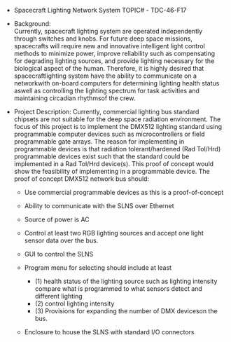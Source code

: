 * Spacecraft Lighting Network System TOPIC# - TDC-46-F17 
* Background:  
   Currently, spacecraft lighting system are operated independently through switches and knobs. 
   For future deep space missions, spacecrafts will require new and innovative intelligent 
   light control methods to minimize power, improve reliability such as compensating for degrading 
   lighting sources, and provide lighting necessary for the biological aspect of the human. 
   Therefore, it is highly desired that spacecraftlighting system have the ability to communicate on 
   a networkwith on-board computers for determining lighting health status aswell as controlling the 
   lighting spectrum for task activities and maintaining circadian rhythmsof the crew.
   
   
* Project Description:
   Currently, commercial lighting bus standard chipsets are not suitable for the deep space radiation 
   environment. The focus of this project is to implement the DMX512 lighting standard using programmable 
   computer devices such as microcontrollers or field programmable gate arrays. 
   The reason for implementing in programmable devices is that radiation tolerant/hardened (Rad Tol/Hrd) 
   programmable devices exist such that the standard could be implemented in a Rad Tol/Hrd device(s). 
   This proof of concept would show the feasibility of implementing in a programmable device. 
   The proof of concept DMX512  network bus should:

   - Use commercial programmable devices as this is a proof-of-concept
   - Ability to communicate with the SLNS over Ethernet
   - Source of power is AC
   - Control at least two RGB lighting sources and accept one light sensor data over the bus.
   - GUI to control the SLNS
   - Program menu for selecting should include at least
     - (1) health status of the lighting source such as lighting intensity compare what is programmed to what sensors detect and different lighting 
     - (2) control lighting intensity  
     - (3) Provisions for expanding the number of DMX deviceson the bus.

   - Enclosure to house the SLNS with standard I/O connectors

